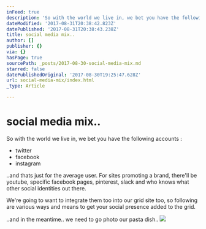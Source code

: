 ```yaml
---
inFeed: true
description: 'So with the world we live in, we bet you have the following accounts :'
dateModified: '2017-08-31T20:38:42.823Z'
datePublished: '2017-08-31T20:38:43.238Z'
title: social media mix..
author: []
publisher: {}
via: {}
hasPage: true
sourcePath: _posts/2017-08-30-social-media-mix.md
starred: false
datePublishedOriginal: '2017-08-30T19:25:47.628Z'
url: social-media-mix/index.html
_type: Article

---
```

# social media mix..

So with the world we live in, we bet you have the following accounts :

* twitter
* facebook
* instagram

..and thats just for the average user. For sites promoting a brand, there'll be youtube, specific facebook pages, pinterest, slack and who knows what other social identities out there.

We're going to want to integrate them too into our grid site too, so following are various ways and means to get your social presence added to the grid.

..and in the meantime.. we need to go photo our pasta dish.. ![](https://the-grid-user-content.s3-us-west-2.amazonaws.com/77393282-a164-4e72-a9be-4073653d749f.jpg)